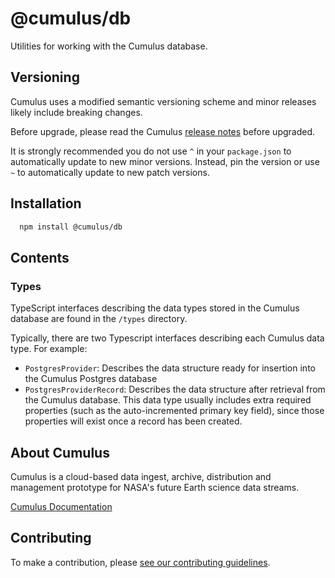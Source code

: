 # @cumulus/db

Utilities for working with the Cumulus database.

## Versioning

Cumulus uses a modified semantic versioning scheme and minor releases likely
include breaking changes.

Before upgrade, please read the Cumulus
[release notes](https://github.com/nasa/cumulus/releases) before upgraded.

It is strongly recommended you do not use `^` in your `package.json` to
automatically update to new minor versions. Instead, pin the version or use `~`
to automatically update to new patch versions.

## Installation

```bash
  npm install @cumulus/db
```

## Contents

### Types

TypeScript interfaces describing the data types stored in the Cumulus database are found in the `/types` directory.

Typically, there are two Typescript interfaces describing each Cumulus data type. For example:

- `PostgresProvider`: Describes the data structure ready for insertion into the Cumulus Postgres database
- `PostgresProviderRecord`: Describes the data structure after retrieval from the Cumulus database. This data type usually includes extra required properties (such as the auto-incremented primary key field), since those properties will exist once a record has been created.

## About Cumulus

Cumulus is a cloud-based data ingest, archive, distribution and management
prototype for NASA's future Earth science data streams.

[Cumulus Documentation](https://nasa.github.io/cumulus)

## Contributing

To make a contribution, please
[see our contributing guidelines](https://github.com/nasa/cumulus/blob/master/CONTRIBUTING.md).
